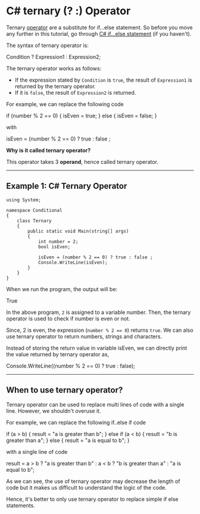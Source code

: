 # C# ternary (? :) Operator

Ternary [operator](https://www.programiz.com/csharp-programming/operators "C# Operators") are a substitute for if...else statement. So before you move any further in this tutorial, go through [C# if...else statement](https://www.programiz.com/csharp-programming/if-else-statement "C# if...else statement") (if you haven't).

The syntax of ternary operator is:

Condition ? Expression1 : Expression2;

The ternary operator works as follows:

- If the expression stated by `Condition` is `true`, the result of `Expression1` is returned by the ternary operator.
- If it is `false`, the result of `Expression2` is returned.

For example, we can replace the following code

if (number % 2 == 0)
{
	isEven = true;
}
else
{
	isEven = false;
}

with

isEven = (number % 2 == 0) ? true : false ;

**Why is it called ternary operator?**

This operator takes 3 **operand**, hence called ternary operator.

---

## Example 1: C# Ternary Operator

```
using System;

namespace Conditional
{
	class Ternary
	{
		public static void Main(string[] args)
		{
			int number = 2;
			bool isEven;

			isEven = (number % 2 == 0) ? true : false ;  
			Console.WriteLine(isEven);
		}
	}
}
```

When we run the program, the output will be:

True

In the above program, `2` is assigned to a variable number. Then, the ternary operator is used to check if number is even or not.

Since, 2 is even, the expression (`number % 2 == 0`) returns `true`. We can also use ternary operator to return numbers, strings and characters.

Instead of storing the return value in variable isEven, we can directly print the value returned by ternary operator as,

Console.WriteLine((number % 2 == 0) ? true : false);

---

## When to use ternary operator?

Ternary operator can be used to replace multi lines of code with a single line. However, we shouldn't overuse it.

For example, we can replace the following if..else if code

if (a > b)
{
	result = "a is greater than b";
}
else if (a < b)
{
	result = "b is greater than a";
}
else
{
	result = "a is equal to b";
}

with a single line of code

result = a > b ? "a is greater than b" : a < b ? "b is greater than a" : "a is equal to b";

As we can see, the use of ternary operator may decrease the length of code but it makes us difficult to understand the logic of the code.

Hence, it's better to only use ternary operator to replace simple if else statements.